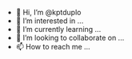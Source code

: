 - 👋 Hi, I’m @kptduplo
- 👀 I’m interested in ...
- 🌱 I’m currently learning ...
- 💞️ I’m looking to collaborate on ...
- 📫 How to reach me ...

<!---
kptduplo/kptduplo is a ✨ special ✨ repository because its `README.md` (this file) appears on your GitHub profile.
You can click the Preview link to take a look at your changes.
--->
